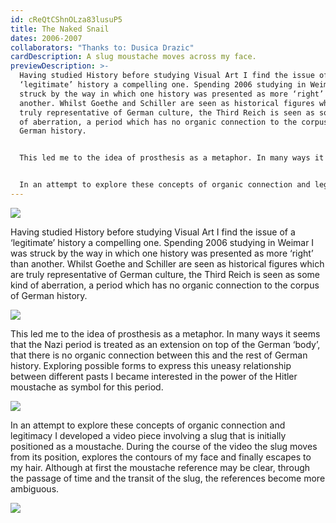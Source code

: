 ```yaml
---
id: cReQtCShnOLza83lusuP5
title: The Naked Snail
dates: 2006-2007
collaborators: "Thanks to: Dusica Drazic"
cardDescription: A slug moustache moves across my face.
previewDescription: >-
  Having studied History before studying Visual Art I find the issue of a
  ‘legitimate’ history a compelling one. Spending 2006 studying in Weimar I was
  struck by the way in which one history was presented as more ‘right’ than
  another. Whilst Goethe and Schiller are seen as historical figures which are
  truly representative of German culture, the Third Reich is seen as some kind
  of aberration, a period which has no organic connection to the corpus of
  German history.


  This led me to the idea of prosthesis as a metaphor. In many ways it seems that the Nazi period is treated as an extension on top of the German ‘body’, that there is no organic connection between this and the rest of German history. Exploring possible forms to express this uneasy relationship between different pasts I became interested in the power of the Hitler moustache as symbol for this period.


  In an attempt to explore these concepts of organic connection and legitimacy I developed a video piece involving a slug that is initially positioned as a moustache. During the course of the video the slug moves from its position, explores the contours of my face and finally escapes to my hair. Although at first the moustache reference may be clear, through the passage of time and the transit of the slug, the references become more ambiguous.
---
```

![](/assets/the-naked-snail_production-still_2006_-c-sam-hopkins-1.jpg)



Having studied History before studying Visual Art I find the issue of a ‘legitimate’ history a compelling one. Spending 2006 studying in Weimar I was struck by the way in which one history was presented as more ‘right’ than another. Whilst Goethe and Schiller are seen as historical figures which are truly representative of German culture, the Third Reich is seen as some kind of aberration, a period which has no organic connection to the corpus of German history. 

![](/assets/the-naked-snail_production-still_2006_-c-sam-hopkins-2.jpg)



This led me to the idea of prosthesis as a metaphor. In many ways it seems that the Nazi period is treated as an extension on top of the German ‘body’, that there is no organic connection between this and the rest of German history. Exploring possible forms to express this uneasy relationship between different pasts I became interested in the power of the Hitler moustache as symbol for this period.

![](/assets/the-naked-snail_production-still_2006_-c-sam-hopkins-3.jpg)

In an attempt to explore these concepts of organic connection and legitimacy I developed a video piece involving a slug that is initially positioned as a moustache. During the course of the video the slug moves from its position, explores the contours of my face and finally escapes to my hair. Although at first the moustache reference may be clear, through the passage of time and the transit of the slug, the references become more ambiguous. 

![](/assets/the-naked-snail_production-still_2006_-c-sam-hopkins-4.jpg)
